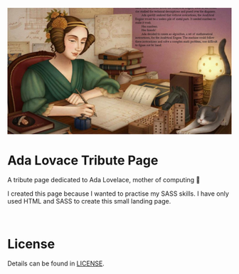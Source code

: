 ![poster](img/ada-bg.jpg)

# Ada Lovace Tribute Page
A tribute page dedicated to Ada Lovelace, mother of computing 🙌

I created this page because I wanted to practise my SASS skills.
I have only used HTML and SASS to create this small landing page.

<br>

# License
Details can be found in [LICENSE](LICENSE).